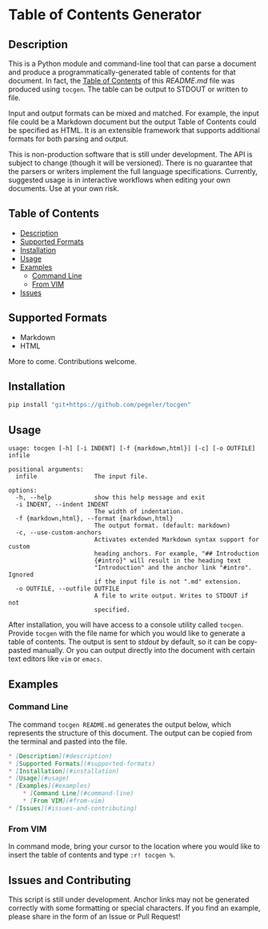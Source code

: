 Table of Contents Generator
===========================

## Description

This is a Python module and command-line tool that can parse a document and
produce a programmatically-generated table of contents for that document. In
fact, the [Table of Contents](#table-of-contents) of this _README.md_ file was
produced using `tocgen`. The table can be output to STDOUT or written to file.

Input and output formats can be mixed and matched. For example, the input file
could be a Markdown document but the output Table of Contents could be specified
as HTML. It is an extensible framework that supports additional formats for both
parsing and output.

This is non-production software that is still under development. The API is
subject to change (though it will be versioned). There is no guarantee that
the parsers or writers implement the full language specifications. Currently,
suggested usage is in interactive workflows when editing your own documents.
Use at your own risk.

## Table of Contents

* [Description](#description)
* [Supported Formats](#supported-formats)
* [Installation](#installation)
* [Usage](#usage)
* [Examples](#examples)
    * [Command Line](#command-line)
    * [From VIM](#from-vim)
* [Issues](#issues-and-contributing)

## Supported Formats

- Markdown
- HTML

More to come. Contributions welcome.

## Installation

```bash
pip install "git+https://github.com/pegeler/tocgen"
```

## Usage

```
usage: tocgen [-h] [-i INDENT] [-f {markdown,html}] [-c] [-o OUTFILE] infile

positional arguments:
  infile                The input file.

options:
  -h, --help            show this help message and exit
  -i INDENT, --indent INDENT
                        The width of indentation.
  -f {markdown,html}, --format {markdown,html}
                        The output format. (default: markdown)
  -c, --use-custom-anchors
                        Activates extended Markdown syntax support for custom
                        heading anchors. For example, "## Introduction
                        {#intro}" will result in the heading text
                        "Introduction" and the anchor link "#intro". Ignored
                        if the input file is not ".md" extension.
  -o OUTFILE, --outfile OUTFILE
                        A file to write output. Writes to STDOUT if not
                        specified.
```

After installation, you will have access to a console utility called `tocgen`.
Provide `tocgen` with the file name for which you would like to generate a
table of contents. The output is sent to _stdout_ by default, so it can be
copy-pasted manually. Or you can output directly into the document with certain
text editors like `vim` or `emacs`.

## Examples

### Command Line

The command `tocgen README.md` generates the output below, which represents
the structure of this document. The output can be copied from the terminal and
pasted into the file.

```md
* [Description](#description)
* [Supported Formats](#supported-formats)
* [Installation](#installation)
* [Usage](#usage)
* [Examples](#examples)
    * [Command Line](#command-line)
    * [From VIM](#from-vim)
* [Issues](#issues-and-contributing)
```

### From VIM

In command mode, bring your cursor to the location where you would like to
insert the table of contents and type `:r! tocgen %`.

<!-- TODO: add instructions for more text editors -->

## Issues and Contributing

This script is still under development. Anchor links may not be generated
correctly with some formatting or special characters. If you find an example,
please share in the form of an Issue or Pull Request!
